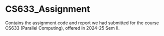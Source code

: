 # CS633_Assignment
Contains the assignment code and report we had submitted for the course CS633 (Parallel Computing), offered in 2024-25 Sem II.
